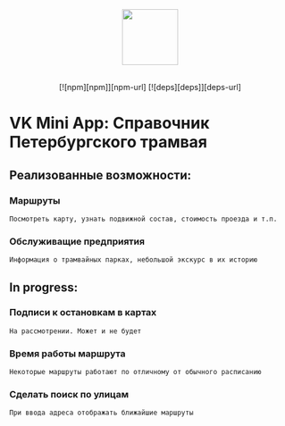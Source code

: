 <div align="center">
  <a href="https://github.com/VKCOM">
    <img width="100" height="100" src="https://avatars3.githubusercontent.com/u/1478241?s=200&v=4">
  </a>
  <br>
  <br>

  [![npm][npm]][npm-url]
  [![deps][deps]][deps-url]

</div>

# VK Mini App: Справочник Петербургского трамвая

## Реализованные возможности:

### Маршруты

`Посмотреть карту, узнать подвижной состав, стоимость проезда и т.п.`

### Обслуживащие предприятия
`Информация о трамвайных парках, небольшой экскурс в их историю`


## In progress: 

### Подписи к остановкам в картах
`На рассмотрении. Может и не будет`

### Время работы маршрута
`Некоторые маршруты работают по отличному от обычного расписанию`

### Сделать поиск по улицам
`При ввода адреса отображать ближайшие маршруты` 
